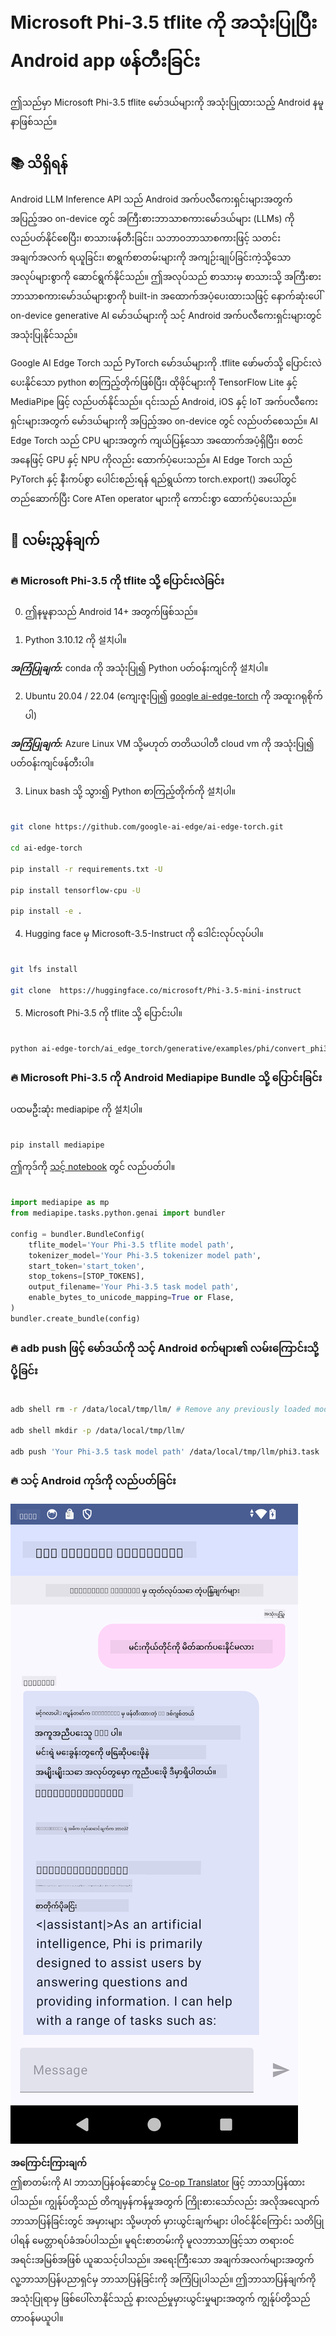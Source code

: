 <!--
CO_OP_TRANSLATOR_METADATA:
{
  "original_hash": "c4fe7f589d179be96a5577b0b8cba6aa",
  "translation_date": "2025-07-17T02:55:50+00:00",
  "source_file": "md/02.Application/01.TextAndChat/Phi3/UsingPhi35TFLiteCreateAndroidApp.md",
  "language_code": "my"
}
-->
# **Microsoft Phi-3.5 tflite ကို အသုံးပြုပြီး Android app ဖန်တီးခြင်း**

ဤသည်မှာ Microsoft Phi-3.5 tflite မော်ဒယ်များကို အသုံးပြုထားသည့် Android နမူနာဖြစ်သည်။

## **📚 သိရှိရန်**

Android LLM Inference API သည် Android အက်ပလီကေးရှင်းများအတွက် အပြည့်အဝ on-device တွင် အကြီးစားဘာသာစကားမော်ဒယ်များ (LLMs) ကို လည်ပတ်နိုင်စေပြီး၊ စာသားဖန်တီးခြင်း၊ သဘာဝဘာသာစကားဖြင့် သတင်းအချက်အလက် ရယူခြင်း၊ စာရွက်စာတမ်းများကို အကျဉ်းချုပ်ခြင်းကဲ့သို့သော အလုပ်များစွာကို ဆောင်ရွက်နိုင်သည်။ ဤအလုပ်သည် စာသားမှ စာသားသို့ အကြီးစားဘာသာစကားမော်ဒယ်များစွာကို built-in အထောက်အပံ့ပေးထားသဖြင့် နောက်ဆုံးပေါ် on-device generative AI မော်ဒယ်များကို သင့် Android အက်ပလီကေးရှင်းများတွင် အသုံးပြုနိုင်သည်။

Google AI Edge Torch သည် PyTorch မော်ဒယ်များကို .tflite ဖော်မတ်သို့ ပြောင်းလဲပေးနိုင်သော python စာကြည့်တိုက်ဖြစ်ပြီး၊ ထိုဖိုင်များကို TensorFlow Lite နှင့် MediaPipe ဖြင့် လည်ပတ်နိုင်သည်။ ၎င်းသည် Android, iOS နှင့် IoT အက်ပလီကေးရှင်းများအတွက် မော်ဒယ်များကို အပြည့်အဝ on-device တွင် လည်ပတ်စေသည်။ AI Edge Torch သည် CPU များအတွက် ကျယ်ပြန့်သော အထောက်အပံ့ရှိပြီး၊ စတင်အနေဖြင့် GPU နှင့် NPU ကိုလည်း ထောက်ပံ့ပေးသည်။ AI Edge Torch သည် PyTorch နှင့် နီးကပ်စွာ ပေါင်းစည်းရန် ရည်ရွယ်ကာ torch.export() အပေါ်တွင် တည်ဆောက်ပြီး Core ATen operator များကို ကောင်းစွာ ထောက်ပံ့ပေးသည်။

## **🪬 လမ်းညွှန်ချက်**

### **🔥 Microsoft Phi-3.5 ကို tflite သို့ ပြောင်းလဲခြင်း**

0. ဤနမူနာသည် Android 14+ အတွက်ဖြစ်သည်။

1. Python 3.10.12 ကို 설치ပါ။

***အကြံပြုချက်:*** conda ကို အသုံးပြု၍ Python ပတ်ဝန်းကျင်ကို 설치ပါ။

2. Ubuntu 20.04 / 22.04 (ကျေးဇူးပြု၍ [google ai-edge-torch](https://github.com/google-ai-edge/ai-edge-torch) ကို အထူးဂရုစိုက်ပါ)

***အကြံပြုချက်:*** Azure Linux VM သို့မဟုတ် တတိယပါတီ cloud vm ကို အသုံးပြု၍ ပတ်ဝန်းကျင်ဖန်တီးပါ။

3. Linux bash သို့ သွား၍ Python စာကြည့်တိုက်ကို 설치ပါ။

```bash

git clone https://github.com/google-ai-edge/ai-edge-torch.git

cd ai-edge-torch

pip install -r requirements.txt -U 

pip install tensorflow-cpu -U

pip install -e .

```

4. Hugging face မှ Microsoft-3.5-Instruct ကို ဒေါင်းလုပ်လုပ်ပါ။

```bash

git lfs install

git clone  https://huggingface.co/microsoft/Phi-3.5-mini-instruct

```

5. Microsoft Phi-3.5 ကို tflite သို့ ပြောင်းပါ။

```bash

python ai-edge-torch/ai_edge_torch/generative/examples/phi/convert_phi3_to_tflite.py --checkpoint_path  Your Microsoft Phi-3.5-mini-instruct path --tflite_path Your Microsoft Phi-3.5-mini-instruct tflite path  --prefill_seq_len 1024 --kv_cache_max_len 1280 --quantize True

```

### **🔥 Microsoft Phi-3.5 ကို Android Mediapipe Bundle သို့ ပြောင်းခြင်း**

ပထမဦးဆုံး mediapipe ကို 설치ပါ။

```bash

pip install mediapipe

```

ဤကုဒ်ကို [သင့် notebook](../../../../../../code/09.UpdateSamples/Aug/Android/convert/convert_phi.ipynb) တွင် လည်ပတ်ပါ။

```python

import mediapipe as mp
from mediapipe.tasks.python.genai import bundler

config = bundler.BundleConfig(
    tflite_model='Your Phi-3.5 tflite model path',
    tokenizer_model='Your Phi-3.5 tokenizer model path',
    start_token='start_token',
    stop_tokens=[STOP_TOKENS],
    output_filename='Your Phi-3.5 task model path',
    enable_bytes_to_unicode_mapping=True or Flase,
)
bundler.create_bundle(config)

```

### **🔥 adb push ဖြင့် မော်ဒယ်ကို သင့် Android စက်များ၏ လမ်းကြောင်းသို့ ပို့ခြင်း**

```bash

adb shell rm -r /data/local/tmp/llm/ # Remove any previously loaded models

adb shell mkdir -p /data/local/tmp/llm/

adb push 'Your Phi-3.5 task model path' /data/local/tmp/llm/phi3.task

```

### **🔥 သင့် Android ကုဒ်ကို လည်ပတ်ခြင်း**

![demo](../../../../../../translated_images/demo.06d5a4246f057d1be99ffad0cbf22f4ac0c41530774d51ff903cfaa1d3cd3c8e.my.png)

**အကြောင်းကြားချက်**  
ဤစာတမ်းကို AI ဘာသာပြန်ဝန်ဆောင်မှု [Co-op Translator](https://github.com/Azure/co-op-translator) ဖြင့် ဘာသာပြန်ထားပါသည်။ ကျွန်ုပ်တို့သည် တိကျမှန်ကန်မှုအတွက် ကြိုးစားသော်လည်း အလိုအလျောက် ဘာသာပြန်ခြင်းတွင် အမှားများ သို့မဟုတ် မှားယွင်းချက်များ ပါဝင်နိုင်ကြောင်း သတိပြုပါရန် မေတ္တာရပ်ခံအပ်ပါသည်။ မူရင်းစာတမ်းကို မူလဘာသာဖြင့်သာ တရားဝင်အရင်းအမြစ်အဖြစ် ယူဆသင့်ပါသည်။ အရေးကြီးသော အချက်အလက်များအတွက် လူ့ဘာသာပြန်ပညာရှင်မှ ဘာသာပြန်ခြင်းကို အကြံပြုပါသည်။ ဤဘာသာပြန်ချက်ကို အသုံးပြုရာမှ ဖြစ်ပေါ်လာနိုင်သည့် နားလည်မှုမှားယွင်းမှုများအတွက် ကျွန်ုပ်တို့သည် တာဝန်မယူပါ။